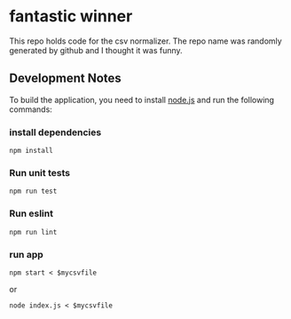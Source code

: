 # fantastic winner


This repo holds code for the csv normalizer. The repo name was randomly generated by github and I thought it was funny.


## Development Notes

To build the application, you need to install [node.js](https://nodejs.org/) and run the following commands:
### install dependencies
```
npm install
```
### Run unit tests
```
npm run test
```

### Run eslint
```
npm run lint
```
###  run app
```
npm start < $mycsvfile
```
or
```
node index.js < $mycsvfile
```
